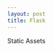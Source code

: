 ```yaml
---
layout: post
title: Flask
---
```

Static
Assets
<!--stackedit_data:
eyJoaXN0b3J5IjpbOTUxMzc0NjQyXX0=
-->